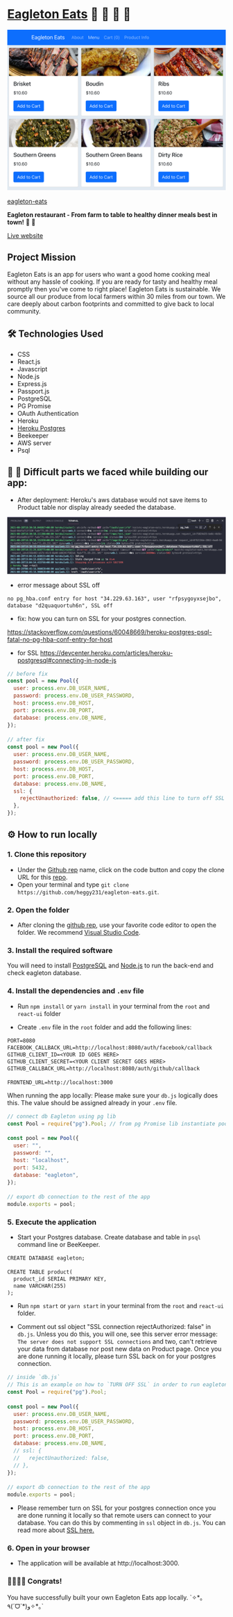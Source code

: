 # [Eagleton Eats](https://hc-eagleton-eats.herokuapp.com) 🍴 🍲 🍗 🍑

![image](./eagletonEats.png)

[eagleton-eats](https://hc-eagleton-eats.herokuapp.com)

**Eagleton restaurant - From farm to table to healthy dinner meals best in town!** 🍴 🍲

[Live website](https://eat-at-home-server.herokuapp.com/)

## Project Mission

Eagleton Eats is an app for users who want a good home cooking meal without any hassle of cooking. If you are ready for tasty and healthy meal promptly then you've come to right place! Eagleton Eats is sustainable. We source all our produce from local farmers within 30 miles from our town. We care deeply about carbon footprints and committed to give back to local community.

## 🛠️ Technologies Used

- CSS
- React.js
- Javascript
- Node.js
- Express.js
- Passport.js
- PostgreSQL
- PG Promise
- OAuth Authentication
- Heroku
- [Heroku Postgres](https://elements.heroku.com/addons/heroku-postgresql)
- Beekeeper
- AWS server
- Psql

## 🐼 🥷 Difficult parts we faced while building our app:

- After deployment: Heroku's aws database would not save items to Product table nor display already seeded the database.

![error table](./no_pgSSL.png)

- error message about SSL off

```
no pg_hba.conf entry for host "34.229.63.163", user "rfpsygoyxsejbo", database "d2quaquortuh6n", SSL off
```

- fix: how you can turn on SSL for your postgres connection.

https://stackoverflow.com/questions/60048669/heroku-postgres-psql-fatal-no-pg-hba-conf-entry-for-host

- for SSL
  https://devcenter.heroku.com/articles/heroku-postgresql#connecting-in-node-js

```js
// before fix
const pool = new Pool({
  user: process.env.DB_USER_NAME,
  password: process.env.DB_USER_PASSWORD,
  host: process.env.DB_HOST,
  port: process.env.DB_PORT,
  database: process.env.DB_NAME,
});

// after fix
const pool = new Pool({
  user: process.env.DB_USER_NAME,
  password: process.env.DB_USER_PASSWORD,
  host: process.env.DB_HOST,
  port: process.env.DB_PORT,
  database: process.env.DB_NAME,
  ssl: {
    rejectUnauthorized: false, // <===== add this line to turn off SSL OFF
  },
});
```

## ⚙ How to run locally

### 1. Clone this repository

- Under the [Github rep](https://github.com/heggy231/eagleton-eats) name, click on the code button and copy the clone URL for this [repo](https://github.com/heggy231/eagleton-eats).
- Open your terminal and type `git clone https://github.com/heggy231/eagleton-eats.git`.

### 2. Open the folder

- After cloning the [github rep](https://github.com/heggy231/eagleton-eats), use your favorite code editor to open the folder. We recommend [Visual Studio Code](https://code.visualstudio.com/).

### 3. Install the required software

You will need to install [PostgreSQL](https://www.postgresql.org/download/) and [Node.js](https://nodejs.org/en/) to run the back-end and check eagleton database.

### 4. Install the dependencies and `.env` file

- Run `npm install` or `yarn install` in your terminal from the `root` and `react-ui` folder

- Create `.env` file in the `root` folder and add the following lines:

```
PORT=8080
FACEBOOK_CALLBACK_URL=http://localhost:8080/auth/facebook/callback
GITHUB_CLIENT_ID=<YOUR ID GOES HERE>
GITHUB_CLIENT_SECRET=<YOUR CLIENT SECRET GOES HERE>
GITHUB_CALLBACK_URL=http://localhost:8080/auth/github/callback

FRONTEND_URL=http://localhost:3000
```

When running the app locally:
Please make sure your `db.js` logically does this. The value should be assigned already in your `.env` file.

```js
// connect db Eagleton using pg lib
const Pool = require("pg").Pool; // from pg Promise lib instantiate pool db

const pool = new Pool({
  user: "",
  password: "",
  host: "localhost",
  port: 5432,
  database: "eagleton",
});

// export db connection to the rest of the app
module.exports = pool;
```

### 5. Execute the application

- Start your Postgres database. Create database and table in `psql` command line or BeeKeeper.

```psql
CREATE DATABASE eagleton;

CREATE TABLE product(
  product_id SERIAL PRIMARY KEY,
  name VARCHAR(255)
);
```

- Run `npm start` or `yarn start` in your terminal from the `root` and `react-ui` folder.

- Comment out ssl object "SSL connection rejectAuthorized: false" in `db.js`. Unless you do this, you will one, see this server error message: `The server does not support SSL connections` and two, can't retrieve your data from database nor post new data on Product page. Once you are done running it locally, please turn SSL back on for your postgres connection.

```js
// inside `db.js`
// This is an example on how to `TURN OFF SSL` in order to run eagleton database locally
const Pool = require("pg").Pool;

const pool = new Pool({
  user: process.env.DB_USER_NAME,
  password: process.env.DB_USER_PASSWORD,
  host: process.env.DB_HOST,
  port: process.env.DB_PORT,
  database: process.env.DB_NAME,
  // ssl: {
  //   rejectUnauthorized: false,
  // },
});

// export db connection to the rest of the app
module.exports = pool;
```

- Please remember turn on SSL for your postgres connection once you are done running it locally so that remote users can connect to your database. You can do this by commenting in `ssl` object in `db.js`. You can read more about [SSL here.](https://stackoverflow.com/questions/54302088/how-to-fix-error-the-server-does-not-support-ssl-connections-when-trying-to-a)

### 6. Open in your browser

- The application will be available at http://localhost:3000.
  <br>

<h3>🥗🍗🥂🎂 Congrats!</h3>
You have successfully built your own Eagleton Eats app locally.
`✧*｡٩(ˊᗜˋ*)و✧*｡`
